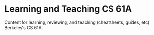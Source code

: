 # Learning and Teaching CS 61A

Content for learning, reviewing, and teaching (cheatsheets, guides, etc) Berkeley's CS 61A.
